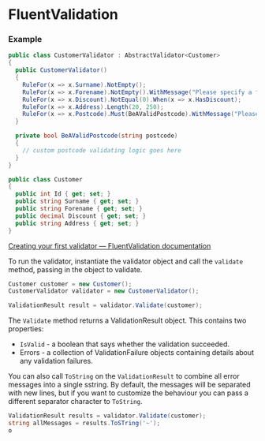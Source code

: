 # FluentValidation 

### Example 
```c#
public class CustomerValidator : AbstractValidator<Customer>
{
  public CustomerValidator()
  {
    RuleFor(x => x.Surname).NotEmpty();
    RuleFor(x => x.Forename).NotEmpty().WithMessage("Please specify a first name");
    RuleFor(x => x.Discount).NotEqual(0).When(x => x.HasDiscount);
    RuleFor(x => x.Address).Length(20, 250);
    RuleFor(x => x.Postcode).Must(BeAValidPostcode).WithMessage("Please specify a valid postcode");
  }

  private bool BeAValidPostcode(string postcode)
  {
    // custom postcode validating logic goes here
  }
}

public class Customer 
{
  public int Id { get; set; }
  public string Surname { get; set; }
  public string Forename { get; set; }
  public decimal Discount { get; set; }
  public string Address { get; set; }
}

```


[Creating your first validator — FluentValidation documentation](https://docs.fluentvalidation.net/en/latest/start.html#)

To run the validator, instantiate the validator object and call the `validate` method, passing in the object to validate. 

```c#
Customer customer = new Customer();
CustomerValidator validator = new CustomerValidator(); 

ValidationResult result = validator.Validate(customer); 
```

The `Validate` method returns a ValidationResult object. This contains two properties: 

- `IsValid` - a boolean that says whether the validation succeeded. 
- Errors - a collection of ValidationFailure objects containing details about any validation failures. 

You can also call `ToString` on the `ValidationResult` to combine all error messages into a single sstring. By default, the messages will be separated with new lines, but if you want to customize the behaviour you can pass a different separator character to `ToString`. 

```C#
ValidationResult results = validator.Validate(customer); 
string allMessages = results.ToSTring('~'); 
o
```